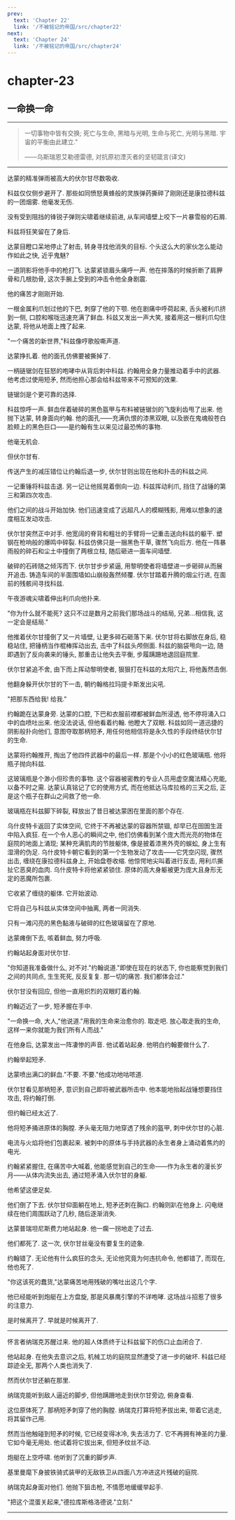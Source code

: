 ```yaml
---
prev:
  text: 'Chapter 22'
  link: '/不被铭记的帝国/src/chapter22'
next:
  text: 'Chapter 24'
  link: '/不被铭记的帝国/src/chapter24'
---
```


# chapter-23

## 一命换一命

--------

> 一切事物中皆有交换; 死亡与生命, 黑暗与光明, 生命与死亡, 光明与黑暗. 宇宙的平衡由此建立."
>
> ——乌斯瑞恩艾勒德雷德, 对抗原初湮灭者的坚韧箴言(译文)

--------

达蒙的精准弹雨被高大的伏尔甘尽数吸收.

科兹仅仅侧步避开了. 那些如同愤怒黄蜂般的灵族弹药撕碎了刚刚还是康拉德科兹的一团烟雾. 他毫发无伤.

没有受到阻挡的锋锐子弹则尖啸着继续前进, 从车间墙壁上咬下一片暴雪般的石屑.

科兹将狂笑留在了身后.

达蒙目瞪口呆地停止了射击, 转身寻找他消失的目标. 个头这么大的家伙怎么能动作如此之快, 近乎鬼魅?

一道阴影将他手中的枪打飞. 达蒙紧锁眉头痛呼一声. 他在摔落的时候折断了肩胛骨和几根肋骨, 这次手腕上受到的冲击令他全身剧震.

他的痛苦才刚刚开始.

一根金属利爪划过他的下巴, 刺穿了他的下颚. 他在剧痛中呼荷起来, 舌头被利爪挤到一侧, 口腔和喉咙迅速充满了鲜血. 科兹又发出一声大笑, 接着用这一根利爪勾住达蒙, 将他从地面上拽了起来.

"一个痛苦的新世界,"科兹像哼歌般嘶声道.

达蒙挣扎着. 他的面孔仿佛要被撕掉了.

一柄链锯剑在狂怒的咆哮中从背后刺中科兹. 约翰用全身力量推动着手中的武器. 他考虑过使用短矛, 然而他担心那会给科兹带来不可预知的效果.

链锯剑是个更可靠的选择.

科兹惊呼一声. 鲜血伴着破碎的黑色盔甲与布料被链锯剑的飞旋利齿甩了出来. 他抛下达蒙, 转身面向约翰. 他的面孔——充满仇恨的漆黑双眼, 以及嵌在鬼魂般苍白脸颊上的黑色巨口——是约翰有生以来见过最恐怖的事物.

他毫无机会.

但伏尔甘有.

传送产生的减压错位让约翰后退一步, 伏尔甘则出现在他和扑击的科兹之间.

一记重锤将科兹击退. 另一记让他摇晃着倒向一边. 科兹挥动利爪, 挡住了战锤的第三和第四次攻击.

他们之间的战斗开始加快. 他们迅速变成了远超凡人的模糊残影, 用难以想象的速度相互发动攻击.

伏尔甘突然正中对手. 他宽阔的脊背和粗壮的手臂将一记重击送向科兹的躯干. 塑钢在枪响般的爆鸣中碎裂. 科兹仿佛只是一捆黑色干草, 骤然飞向后方. 他在一阵暴雨般的碎石和尘土中撞倒了两根立柱, 随后砸进一面车间墙壁.

破碎的石砖随之倾泻而下. 伏尔甘步步紧逼, 用黎明使者将墙壁进一步砸碎从而展开追击. 铸造车间的半面围墙如山崩般轰然倾覆. 伏尔甘踏着升腾的烟尘行进, 在面前的残骸间寻找科兹.

午夜游魂尖啸着伸出利爪向他扑来.

"你为什么就不能死? 这只不过是数月之前我们那场战斗的结局, 兄弟…相信我, 这一定会是结局."

他推着伏尔甘撞倒了又一片墙壁, 让更多碎石砸落下来. 伏尔甘将右脚放在身后, 稳稳站住, 把锤柄当作棍棒挥动出去, 击中了科兹头颅侧面. 科兹的脑袋甩向一边, 随即遇到了反向袭来的锤头, 那重击让他失去平衡, 步履蹒跚地退回庭院里.

伏尔甘紧追不舍, 由下而上挥动黎明使者, 狠狠打在科兹的太阳穴上, 将他轰然击倒.

他翻身躲开伏尔甘的下一击, 朝约翰格拉玛提卡斯发出尖吼.

"把那东西给我! 给我."

约翰跪在达蒙身旁. 达蒙的口腔, 下巴和衣服前襟都被鲜血所浸透, 他不停将涌入口中的血喷吐出来. 他没法说话, 但他看着约翰. 他瞪大了双眼. 科兹如同一道迅捷的阴影般扑向他们, 意图夺取那柄短矛, 用任何他相信将是永久性的手段终结伏尔甘的生命.

达蒙将约翰推开, 掏出了他四件武器中的最后一样. 那是个小小的红色玻璃瓶. 他将瓶子抛向科兹.

这玻璃瓶是个渺小但珍贵的事物. 这个容器被密教的专业人员用虚空魔法精心充能, 以备不时之需. 达蒙认真铭记了它的使用方式, 而在他抵达马库拉格的三天之后, 正是这个瓶子在群山之间救了他一命.

玻璃瓶在科兹脚下碎裂, 释放出了昔日被达蒙困在里面的那个存在.

乌什皮特卡返回了实体空间, 它终于不再被达蒙的容器所禁锢, 却早已在囹圄生涯中陷入疯狂. 在一个令人恶心的瞬间之中, 他们仿佛看到某个庞大而光亮的物体在庭院的地面上涌现; 某种充满肌肉的节肢躯体, 像是披着漆黑外壳的蜈蚣, 身上生有湿滑的伪足. 乌什皮特卡朝它看到的第一个生物发动了攻击——它凭空闪现, 骤然出击, 缠绕在康拉德科兹身上, 开始盘卷收缩. 他惊愕地尖叫着进行反击, 用利爪撕扯它恶臭的血肉. 乌什皮特卡将他紧紧锁住. 原体的高大身躯被更为庞大且身形无定的恶魔所包裹.

它收紧了缠绕的躯体. 它开始波动.

它将自己与科兹从实体空间中抽离, 两者一同消失.

只有一滩闪亮的黑色黏液与破碎的红色玻璃留在了原地.

达蒙瘫倒下去, 咳着鲜血, 努力呼吸.

约翰站起身面对伏尔甘.

"你知道我准备做什么, 对不对."约翰说道."即使在现在的状态下, 你也能察觉到我们之间的共同点, 生生死死, 反反复复. 那一切的痛苦. 我们都体会过."

伏尔甘没有回应, 但他一直用炽烈的双眼盯着约翰.

约翰迈近了一步, 短矛握在手中.

"一命换一命, 大人,"他说道."用我的生命来治愈你的. 取走吧. 放心取走我的生命, 这样一来你就能为我们所有人而战."

在他身后, 达蒙发出一阵凄惨的声音. 他试着站起身. 他明白约翰要做什么了.

约翰举起短矛.

达蒙喷出满口的鲜血."不要. 不要."他成功地咕哝道.

伏尔甘看见那柄短矛, 意识到自己即将被武器所击中. 他本能地抬起战锤想要挡住攻击, 将约翰打倒.

但约翰已经太近了.

他将短矛捅进原体的胸膛. 矛头毫无阻力地穿透了残余的盔甲, 刺中伏尔甘的心脏.

电流与火焰将他们包裹起来. 被刺中的原体与手持武器的永生者身上涌动着焦灼的电光.

约翰紧紧握住, 在痛苦中大喊着, 他能感觉到自己的生命——作为永生者的漫长岁月——从体内流失出去, 通过短矛涌入伏尔甘的身躯.

他希望这便足矣.

他们倒了下去. 伏尔甘仰面躺在地上, 短矛还刺在胸口. 约翰则趴在他身上. 闪电继续在他们周围跃动了几秒, 随后逐渐消失.

达蒙普瑞坦尼斯费力地站起身. 他一瘸一拐地走了过去.

他们都死了. 这一次, 伏尔甘丝毫没有要复生的迹象.

约翰错了. 无论他有什么疯狂的念头, 无论他究竟为何违抗命令, 他都错了, 而现在, 他也死了.

"你这该死的蠢货,"达蒙痛苦地用残破的嘴吐出这几个字.

他已经能听到炮艇在上方盘旋, 那是风暴鹰引擎的不详咆哮. 这场战斗招惹了很多的注意力.

是时候离开了. 早就是时候离开了.

--------

怀言者纳瑞克苏醒过来. 他的超人体质终于让科兹留下的伤口止血闭合了.

他站起身. 在他失去意识之后, 机械工坊的庭院显然遭受了进一步的破坏. 科兹已经踪迹全无, 那两个人类也消失了.

然而伏尔甘还躺在那里.

纳瑞克能听到敌人逼近的脚步, 但他蹒跚地走到伏尔甘旁边, 俯身查看.

这位原体死了. 那柄短矛刺穿了他的胸膛. 纳瑞克打算将短矛拔出来, 带着它逃走, 将其留作己用.

然而当他触碰到短矛的时候, 它已经变得冰冷, 失去活力了. 它不再拥有神圣的力量. 它如今毫无用处. 他试着将它拔出来, 但短矛纹丝不动.

炮艇在上空呼啸. 他听到了沉重的脚步声.

基里曼麾下身披铁骑式装甲的无敌铁卫从四面八方冲进这片残破的庭院.

纳瑞克起身面对他们. 他抛下狙击枪, 不情愿地缓缓举起手.

"把这个混蛋关起来,"德拉库斯格洛德说."立刻."

--------
